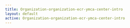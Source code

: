 ```yaml
---
title: Organization-organization-ecr-ymca-center-intro
layout: default
active: Organization-organization-ecr-ymca-center-intro
---
```


